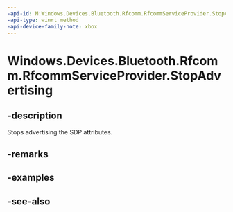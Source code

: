 ```yaml
---
-api-id: M:Windows.Devices.Bluetooth.Rfcomm.RfcommServiceProvider.StopAdvertising
-api-type: winrt method
-api-device-family-note: xbox
---
```


<!-- Method syntax
public void StopAdvertising()
-->

# Windows.Devices.Bluetooth.Rfcomm.RfcommServiceProvider.StopAdvertising

## -description
Stops advertising the SDP attributes.

## -remarks

## -examples

## -see-also
